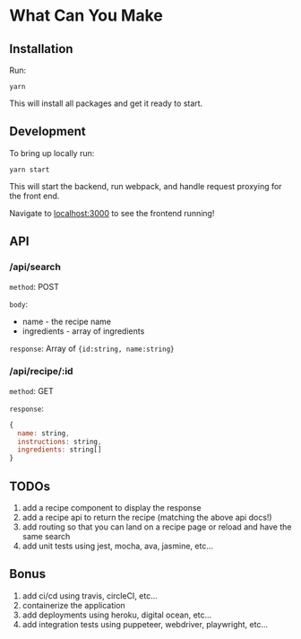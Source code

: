 # What Can You Make

## Installation

Run:

    yarn

This will install all packages and get it ready to start.

## Development

To bring up locally run:

    yarn start

This will start the backend, run webpack, and handle request proxying for the front end.

Navigate to [localhost:3000](http://localhost:3000) to see the frontend running!

## API

### /api/search

`method`: POST

`body`:

  * name - the recipe name
  * ingredients - array of ingredients

`response`: Array of `{id:string, name:string}`

### /api/recipe/:id

`method`: GET

`response`:

```js
{
  name: string,
  instructions: string,
  ingredients: string[]
}
```


## TODOs

  <!-- 1. fix the search function Done! -->
  1. add a recipe component to display the response
  1. add a recipe api to return the recipe (matching the above api docs!)
  1. add routing so that you can land on a recipe page or reload and have the same search
  1. add unit tests using jest, mocha, ava, jasmine, etc...

## Bonus

  1. add ci/cd using travis, circleCI, etc...
  1. containerize the application
  1. add deployments using heroku, digital ocean, etc...
  1. add integration tests using puppeteer, webdriver, playwright, etc...
